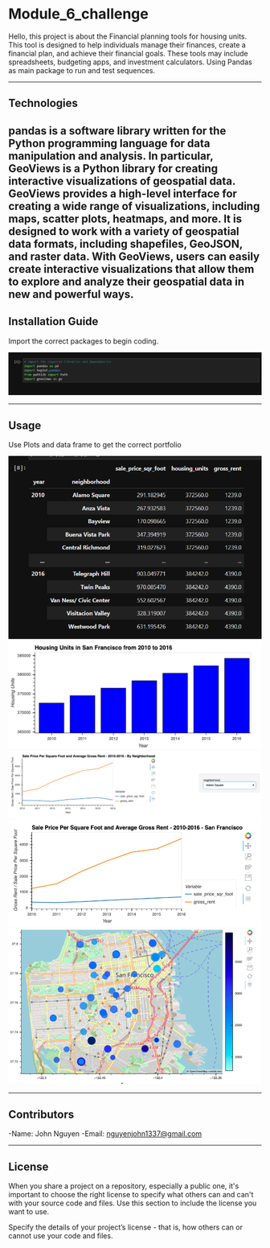 # Module_6_challenge


Hello, this project is about the Financial planning tools for housing units. This tool is designed to help individuals manage their finances, create a financial plan, and achieve their financial goals. These tools may include spreadsheets, budgeting apps, and investment calculators. Using Pandas as main package to run and test sequences.



---

## Technologies

pandas is a software library written for the Python programming language for data manipulation and analysis. In particular, GeoViews is a Python library for creating interactive visualizations of geospatial data. GeoViews provides a high-level interface for creating a wide range of visualizations, including maps, scatter plots, heatmaps, and more. It is designed to work with a variety of geospatial data formats, including shapefiles, GeoJSON, and raster data. With GeoViews, users can easily create interactive visualizations that allow them to explore and analyze their geospatial data in new and powerful ways.
---

## Installation Guide

Import the correct packages to begin coding.

![The much needed pathways to have before finishing the app.py.](Images/pathway.png)


---

## Usage

Use Plots and data frame to get the correct portfolio


![df](Images/df.png)
![bar](Images/bar.png)
![line](Images/line.png)
![line_2](Images/line_2.png)
![map](Images/map.png)



---

## Contributors

-Name: John Nguyen
-Email: nguyenjohn1337@gmail.com

---

## License

When you share a project on a repository, especially a public one, it's important to choose the right license to specify what others can and can't with your source code and files. Use this section to include the license you want to use.

Specify the details of your project’s license - that is, how others can or cannot use your code and files.
